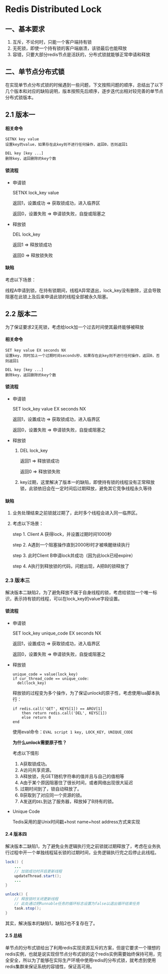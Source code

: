 # Redis Distributed Lock

## 一、基本要求

1. 互斥，不论何时，只能一个客户端持有锁
2. 无死锁，即使一个持有锁的客户端崩溃，该锁最后也能释放
3. 容错，只要大部分redis节点是活跃的，分布式锁就能够正常申请和释放

## 二、单节点分布式锁

在实现单节点分布式锁的时候遇到一些问题，下文按照问题的顺序，总结出了以下几个版本和对应的缺陷说明，版本按照先后顺序，逐步迭代出相对较完善的单节点分布式锁版本。

## 2.1 版本一

#### 相关命令

```
SETNX key value
设置key的value，如果存在此key则不进行任何操作，返回0，否则返回1

DEL key [key ...]
删除key，返回删除的key个数
```

#### 锁流程

* 申请锁

  SETNX lock_key value

  返回1，设置成功 => 获取锁成功，进入临界区

  返回0，设置失败 => 申请锁失败，自旋或阻塞之

* 释放锁

  DEL lock_key

  返回1 => 释放锁成功

  返回0 => 释放锁失败

#### 缺陷

考虑以下场景：

线程A申请到锁，在持有锁期间，线程A异常退出，lock_key没有删除，这会导致阻塞在此锁上及后来申请此锁的线程全部被永久阻塞。

## 2.2 版本二

为了保证要求2无死锁，考虑给lock加一个过去时间使其最终能够被释放

#### 相关命令

```
SET key value EX seconds NX 
设置key，同时加上一个过期时间seconds秒，如果存在此key则不进行任何操作，返回0，否则返回1

DEL key [key ...]
删除key，返回删除的key个数
```

#### 锁流程

- 申请锁

  SET lock_key value EX seconds NX

  返回1，设置成功 => 获取锁成功，进入临界区

  返回0，设置失败 => 申请锁失败，自旋或阻塞之

- 释放锁

  1. DEL lock_key

     返回1 => 释放锁成功

     返回0 => 释放锁失败

  2. key过期，这里解决了版本一的缺陷，即使持有锁的线程没有正常释放锁，此锁依旧会在一定时间后过期释放，避免其它竞争线程永久等待

#### 缺陷

1. 业务处理结束之前锁就过期了，此时多个线程会进入同一临界区。

2. 考虑以下场景：

   step 1. Client A 获得lock，并设置过期时间1000秒

   step 2. A遇到一个阻塞操作直到2000秒时才被唤醒继续执行

   step 3. 此时Client B申请lock并成功（因为此lock已经expire）

   step 4. A执行到释放锁的代码，问题出现，A把B的锁释放了

### 2.3 版本三

解决版本二缺陷2，为了避免释放不属于自身线程的锁，考虑给锁加一个唯一标识，表示持有锁的线程，可以在lock_key的value字段设置。

#### 锁流程

* 申请锁

  SET lock_key  unique_code EX seconds NX

  返回1，设置成功 => 获取锁成功，进入临界区

  返回0，设置失败 => 申请锁失败，自旋或阻塞之

* 释放锁

  ```
  unique_code = value(lock_key)
  if cur_thread_code == unique_code:
  	del(lock_key)
  ```

  释放锁的过程变为多个操作，为了保证unlock的原子性，考虑使用lua脚本执行：

  ```
  if redis.call('GET', KEYS[1]) == ARGV[1]
      then return redis.call('DEL', KEYS[1])
      else return 0
  end
  ```

  使用eval命令：`EVAL script 1 key, LOCK_KEY, UNIQUE_CODE`

  **为什么unlock需要原子性？**

  考虑以下情形

  1. A获取锁成功。
  2. A访问共享资源。
  3. A释放锁，先GET随机字符串的值并且与自己的值相等
  4. A由于某个原因阻塞住了很长时间，或者网络出现很大延迟
  5. 过期时间到了，锁自动释放了。
  6. B获取到了对应同一个资源的锁。
  7. A发送的`DEL`到达了服务器，释放掉了B持有的锁。

* Unique Code

  Tedis采用的是Unix时间戳+host name+host address方式来实现

#### 2.4 版本四

解决版本二缺陷1，为了避免业务逻辑执行完之前锁就过期释放了，考虑在业务执行过程中开一个单独线程延长锁的过期时间，业务逻辑执行完之后停止此线程。

```java
lock() {
   	...
    // 加锁成功时开启更新线程
	updateThread.start();
    ...
}

unlock() {
    // 释放锁时关闭更新线程
    // 此处通过把Runnable任务的循环标志设置为false以退出循环结束任务
	task.stop();    
}
```

  其实，解决版本的缺陷1，缺陷2也不复存在了。

#### 2.5 总结

单节点的分布式锁给出了利用redis实现资源互斥的方案，但是它要求一个理想的redis实例，也就是说实现但节点分布式锁的这个redis实例需要始终保持可用，完全安全，所以为了能够在实际生产环境中使用redis的分布式锁，就考虑到使用redis集群来保证系统的容错性，保证高可用。